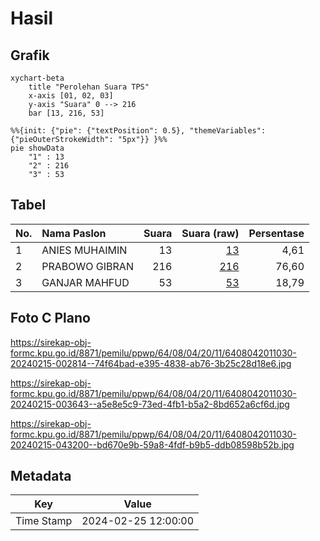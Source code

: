 # Hasil

## Grafik

```mermaid
xychart-beta
    title "Perolehan Suara TPS"
    x-axis [01, 02, 03]
    y-axis "Suara" 0 --> 216
    bar [13, 216, 53]
```

```mermaid
%%{init: {"pie": {"textPosition": 0.5}, "themeVariables": {"pieOuterStrokeWidth": "5px"}} }%%
pie showData
    "1" : 13
    "2" : 216
    "3" : 53
```

## Tabel

| No. | Nama Paslon    | Suara | Suara (raw) | Persentase |
|:--- |:-------------- | -----:| -----------:| ----------:|
| 1   | ANIES MUHAIMIN | 13    | [13][p-1]   | 4,61       |
| 2   | PRABOWO GIBRAN | 216   | [216][p-2]  | 76,60      |
| 3   | GANJAR MAHFUD  | 53    | [53][p-3]   | 18,79      |


[p-1]: https://github.com/gigit-pemilu/pemilu-2024-64-kalimantan-timur/blob/main/pilpres/hitung-suara/sub/64-kalimantan-timur/sub/08-kutai-timur/sub/04-sangatta-utara/sub/2011-singa-gembara/sub/030-tps/sub/paslon-1.txt
[p-2]: https://github.com/gigit-pemilu/pemilu-2024-64-kalimantan-timur/blob/main/pilpres/hitung-suara/sub/64-kalimantan-timur/sub/08-kutai-timur/sub/04-sangatta-utara/sub/2011-singa-gembara/sub/030-tps/sub/paslon-2.txt
[p-3]: https://github.com/gigit-pemilu/pemilu-2024-64-kalimantan-timur/blob/main/pilpres/hitung-suara/sub/64-kalimantan-timur/sub/08-kutai-timur/sub/04-sangatta-utara/sub/2011-singa-gembara/sub/030-tps/sub/paslon-3.txt

## Foto C Plano

https://sirekap-obj-formc.kpu.go.id/8871/pemilu/ppwp/64/08/04/20/11/6408042011030-20240215-002814--74f64bad-e395-4838-ab76-3b25c28d18e6.jpg

https://sirekap-obj-formc.kpu.go.id/8871/pemilu/ppwp/64/08/04/20/11/6408042011030-20240215-003643--a5e8e5c9-73ed-4fb1-b5a2-8bd652a6cf6d.jpg

https://sirekap-obj-formc.kpu.go.id/8871/pemilu/ppwp/64/08/04/20/11/6408042011030-20240215-043200--bd670e9b-59a8-4fdf-b9b5-ddb08598b52b.jpg


## Metadata

| Key        | Value               |
| ---------- | ------------------- |
| Time Stamp | 2024-02-25 12:00:00 |



